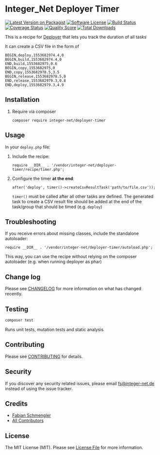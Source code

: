 # Integer_Net Deployer Timer

[![Latest Version on Packagist][ico-version]][link-packagist]
[![Software License][ico-license]](LICENSE.md)
[![Build Status][ico-travis]][link-travis]
[![Coverage Status][ico-scrutinizer]][link-scrutinizer]
[![Quality Score][ico-code-quality]][link-code-quality]
[![Total Downloads][ico-downloads]][link-downloads]


This is a recipe for [Deployer](https://deployer.org/) that lets you track the duration of all tasks

It can create a CSV file in the form of
```
BEGIN,deploy,1553682974.4,0
BEGIN,build,1553682974.4,0
END,build,1553682975,0.6
BEGIN,copy,1553682975,0
END,copy,1553682978.5,3.5
BEGIN,release,1553682978.5,0
END,release,1553682979.3,0.8
END,deploy,1553682979.3,4.9
```

## Installation

1. Require via composer
    ```
    composer require integer-net/deployer-timer
    ```

## Usage

In your `deploy.php` file:

1. Include the recipe:
    ```
    require __DIR__ . '/vendor/integer-net/deployer-timer/recipe/timer.php';
    ```
2. Configure the timer **at the end**:
    ```
    after('deploy', timer()->createCsvResultTask('path/to/file.csv'));

    ```
    
    `timer()` must be called after all other tasks are defined. The generated task to create a CSV result file should be added at the end of the task/group that should be timed (e.g. `deploy`)

## Troubleshooting

If you receive errors about missing classes, include the standalone autoloader:

```
require __DIR__ . '/vendor/integer-net/deployer-timer/autoload.php';
```

This way, you can use the recipe without relying on the composer autoloader (e.g. when running deployer as phar)

## Change log

Please see [CHANGELOG](CHANGELOG.md) for more information on what has changed recently.

## Testing

``` bash
composer test
```

Runs unit tests, mutation tests and static analysis

## Contributing

Please see [CONTRIBUTING](CONTRIBUTING.md) for details.

## Security

If you discover any security related issues, please email fs@integer-net.de instead of using the issue tracker.

## Credits

- [Fabian Schmengler][link-author]
- [All Contributors][link-contributors]

## License

The MIT License (MIT). Please see [License File](LICENSE.txt) for more information.

[ico-version]: https://img.shields.io/packagist/v/integer-net/deployer-timer.svg?style=flat-square
[ico-license]: https://img.shields.io/badge/license-MIT-brightgreen.svg?style=flat-square
[ico-travis]: https://img.shields.io/travis/integer-net/deployer-timer/master.svg?style=flat-square
[ico-scrutinizer]: https://img.shields.io/scrutinizer/coverage/g/integer-net/deployer-timer.svg?style=flat-square
[ico-code-quality]: https://img.shields.io/scrutinizer/g/integer-net/deployer-timer.svg?style=flat-square
[ico-downloads]: https://img.shields.io/packagist/dt/integer-net/deployer-timer.svg?style=flat-square

[link-packagist]: https://packagist.org/packages/integer-net/deployer-timer
[link-travis]: https://travis-ci.org/integer-net/deployer-timer
[link-scrutinizer]: https://scrutinizer-ci.com/g/integer-net/deployer-timer/code-structure
[link-code-quality]: https://scrutinizer-ci.com/g/integer-net/deployer-timer
[link-downloads]: https://packagist.org/packages/integer-net/deployer-timer
[link-author]: https://github.com/schmengler
[link-contributors]: ../../contributors
